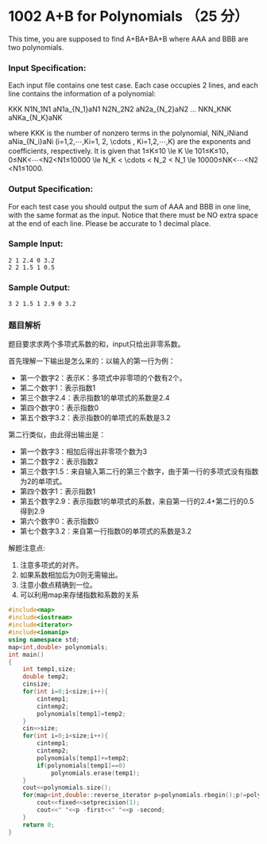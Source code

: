 # 1002 A+B for Polynomials （25 分）

This time, you are supposed to find A+BA+BA+B where AAA and BBB are two polynomials.

### Input Specification:

Each input file contains one test case. Each case occupies 2 lines, and each line contains the information of a polynomial:

KKK N1N_1N​1​​ aN1a_{N_1}a​N​1​​​​ N2N_2N​2​​ aN2a_{N_2}a​N​2​​​​ ... NKN_KN​K​​ aNKa_{N_K}a​N​K​​​​

where KKK is the number of nonzero terms in the polynomial, NiN_iN​i​​ and aNia_{N_i}a​N​i​​​​ (i=1,2,⋯,Ki=1, 2, \\cdots , Ki=1,2,⋯,K) are the exponents and coefficients, respectively. It is given that 1≤K≤10 \\le K \\le 101≤K≤10，0≤NK<⋯<N2<N1≤10000 \\le N\_K < \\cdots < N\_2 < N_1 \\le 10000≤N​K​​<⋯<N​2​​<N​1​​≤1000.

### Output Specification:

For each test case you should output the sum of AAA and BBB in one line, with the same format as the input. Notice that there must be NO extra space at the end of each line. Please be accurate to 1 decimal place.

### Sample Input:

    2 1 2.4 0 3.2
    2 2 1.5 1 0.5
    

### Sample Output:

    3 2 1.5 1 2.9 0 3.2

### 题目解析

题目要求求两个多项式系数的和，input只给出非零系数。

首先理解一下输出是怎么来的：以输入的第一行为例：

 - 第一个数字2：表示K：多项式中非零项的个数有2个。
 - 第二个数字1：表示指数1
 - 第三个数字2.4：表示指数1的单项式的系数是2.4
 - 第四个数字0：表示指数0
 - 第五个数字3.2：表示指数0的单项式的系数是3.2

第二行类似，由此得出输出是：

 - 第一个数字3：相加后得出非零项个数为3
 - 第二个数字2：表示指数2
 - 第三个数字1.5：来自输入第二行的第三个数字，由于第一行的多项式没有指数为2的单项式。
 - 第四个数字1：表示指数1
 - 第五个数字2.9：表示指数1的单项式的系数，来自第一行的2.4+第二行的0.5得到2.9
 - 第六个数字0：表示指数0
 - 第七个数字3.2：来自第一行指数0的单项式的系数是3.2

解题注意点: 

1. 注意多项式的对齐。
2. 如果系数相加后为0则无需输出。
3. 注意小数点精确到一位。
4. 可以利用map来存储指数和系数的关系

```C++
#include<map>
#include<iostream>
#include<iterator>
#include<iomanip>
using namespace std;
map<int,double> polynomials;
int main()
{
    int temp1,size;
    double temp2;
    cinsize;
    for(int i=0;i<size;i++){
        cintemp1;
        cintemp2;
        polynomials[temp1]=temp2;
    }
    cin>>size;
    for(int i=0;i<size;i++){
        cintemp1;
        cintemp2;
        polynomials[temp1]+=temp2;
        if(polynomials[temp1]==0)
            polynomials.erase(temp1);
    }
    cout<<polynomials.size();
    for(map<int,double::reverse_iterator p=polynomials.rbegin();p!=polynomials.rend();p++){
        cout<<fixed<<setprecision(1);
        cout<<" "<<p -first<<" "<<p -second;
    }
    return 0;
}
```